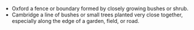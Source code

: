 - Oxford
  a fence or boundary formed by closely growing bushes or shrub.
- Cambridge
  a line of bushes or small trees planted very close together, especially along the edge of a garden, field, or road.